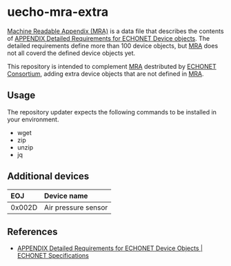 # uecho-mra-extra

[Machine Readable Appendix (MRA)][mra] is a data file that describes the contents of [APPENDIX Detailed Requirements for ECHONET Device objects][app]. The detailed requirements define more than 100 device objects, but [MRA][mra] does not all coverd the defined device objects yet.

This repository is intended to complement [MRA][mra] destributed by [ECHONET Consortium][eneto], adding extra device objects that are not defined in [MRA][mra].


## Usage

The repository updater expects the following commands to be installed in your environment.

- wget
- zip
- unzip
- jq

## Additional devices

EOJ|Device name|
:-----------------------|:--------------------------------------|
0x002D|Air pressure sensor

## References

- [APPENDIX Detailed Requirements for ECHONET Device Objects | ECHONET Specifications]()

[mra]:https://echonet.jp/spec_mra_rp1_en/
[eneto]:https://echonet.jp/organization_en/
[app]:https://echonet.jp/spec-en/

